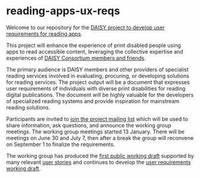 # reading-apps-ux-reqs
Welcome to our repository for the [DAISY project to develop user requirements for reading apps](https://daisy.org/activities/projects/reading-apps-user-requirements/).

This project will  enhance the experience of print disabled people using apps to read accessible content, leveraging the collective expertise and experiences of [DAISY Consortium members and friends](https://daisy.org/about-us/membership/).

The primary audience is DAISY members and other providers of specialist reading services involved in evaluating, procuring, or developing solutions for reading services. The project output will be a document that expresses user requirements of individuals with diverse print disabilities for reading digital publications. The document will be highly valuable for the developers of specialized reading systems and provide inspiration for mainstream reading solutions.

Participants are invited to [join the project mailing list](https://daisylists.org/postorius/lists/reading-apps-ux-reqs.daisylists.org/) which will be used to share information, ask questions, and announce the working group meetings. The working group meetings started 13 January. There will be meetings on June 30 and July 7, then after a break the group will reconvene on September 1 to finalize the requirements.

The working group has produced the [first public working draft](https://daisy.github.io/reading-apps-ux-reqs/requirements/published/FPWD-20250601) supported by many relevant [user stories](https://daisy.github.io/reading-apps-ux-reqs/use-cases/) and continues to develop the [user requirements working draft](https://daisy.github.io/reading-apps-ux-reqs/requirements/draft/).
